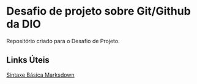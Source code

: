 # Desafio de projeto sobre Git/Github da DIO
Repositório criado para o Desafio de Projeto.

## Links Úteis
[Sintaxe Básica Marksdown](https://www.markdownguide.org/basic-syntax/)
